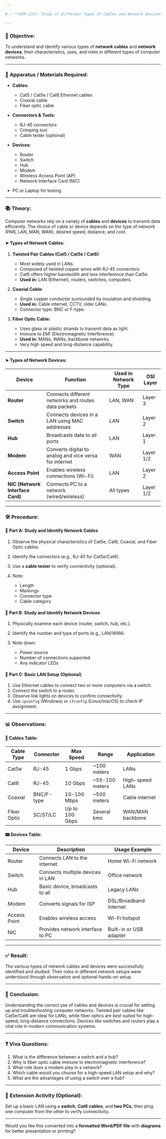 ```yaml
---

# ✅ **AIM 1(b): Study of Different Types of Cables and Network Devices**

---
```


### 🎯 **Objective:**

To understand and identify various types of **network cables** and **network devices**, their characteristics, uses, and roles in different types of computer networks.

---

### 🧪 **Apparatus / Materials Required:**

* **Cables:**

  * Cat5 / Cat5e / Cat6 Ethernet cables
  * Coaxial cable
  * Fiber optic cable
* **Connectors & Tools:**

  * RJ-45 connectors
  * Crimping tool
  * Cable tester (optional)
* **Devices:**

  * Router
  * Switch
  * Hub
  * Modem
  * Wireless Access Point (AP)
  * Network Interface Card (NIC)
* PC or Laptop for testing

---

### 📚 **Theory:**

Computer networks rely on a variety of **cables** and **devices** to transmit data efficiently. The choice of cable or device depends on the type of network (PAN, LAN, MAN, WAN), desired speed, distance, and cost.

#### ➤ **Types of Network Cables:**

1. **Twisted Pair Cables (Cat5 / Cat5e / Cat6):**

   * Most widely used in LANs.
   * Composed of twisted copper wires with RJ-45 connectors.
   * Cat6 offers higher bandwidth and less interference than Cat5e.
   * **Used in:** LAN (Ethernet), routers, switches, computers.

2. **Coaxial Cable:**

   * Single copper conductor surrounded by insulation and shielding.
   * **Used in:** Cable internet, CCTV, older LANs.
   * Connector type: BNC or F-type.

3. **Fiber Optic Cable:**

   * Uses glass or plastic strands to transmit data as light.
   * Immune to EMI (Electromagnetic Interference).
   * **Used in:** MANs, WANs, backbone networks.
   * Very high speed and long-distance capability.

---

#### ➤ **Types of Network Devices:**

| **Device**                       | **Function**                                           | **Used in Network Type** | **OSI Layer** |
| -------------------------------- | ------------------------------------------------------ | ------------------------ | ------------- |
| **Router**                       | Connects different networks and routes data packets    | LAN, WAN                 | Layer 3       |
| **Switch**                       | Connects devices in a LAN using MAC addresses          | LAN                      | Layer 2       |
| **Hub**                          | Broadcasts data to all ports                           | LAN                      | Layer 1       |
| **Modem**                        | Converts digital to analog and vice versa for internet | WAN                      | Layer 1/2     |
| **Access Point**                 | Enables wireless connections (Wi-Fi)                   | LAN                      | Layer 2       |
| **NIC (Network Interface Card)** | Connects PC to a network (wired/wireless)              | All types                | Layer 1/2     |

---

### 🛠️ **Procedure:**

#### 🔹 **Part A: Study and Identify Network Cables**

1. Observe the physical characteristics of Cat5e, Cat6, Coaxial, and Fiber Optic cables.
2. Identify the connectors (e.g., RJ-45 for Cat5e/Cat6).
3. Use a **cable tester** to verify connectivity (optional).
4. Note:

   * Length
   * Markings
   * Connector type
   * Cable category

#### 🔹 **Part B: Study and Identify Network Devices**

1. Physically examine each device (router, switch, hub, etc.).
2. Identify the number and type of ports (e.g., LAN/WAN).
3. Note down:

   * Power source
   * Number of connections supported
   * Any indicator LEDs

#### 🔹 **Part C: Basic LAN Setup (Optional)**

1. Use Ethernet cables to connect two or more computers via a switch.
2. Connect the switch to a router.
3. Observe link lights on devices to confirm connectivity.
4. Use `ipconfig` (Windows) or `ifconfig` (Linux/macOS) to check IP assignment.

---

### 📊 **Observations:**

#### 🧵 Cables Table:

| Cable Type  | Connector  | Max Speed      | Range           | Application      |
| ----------- | ---------- | -------------- | --------------- | ---------------- |
| Cat5e       | RJ-45      | 1 Gbps         | \~100 meters    | LANs             |
| Cat6        | RJ-45      | 10 Gbps        | \~55-100 meters | High-speed LANs  |
| Coaxial     | BNC/F-type | 10-100 Mbps    | \~500 meters    | Cable internet   |
| Fiber Optic | SC/ST/LC   | Up to 100 Gbps | Several kms     | WAN/MAN backbone |

#### 📟 Devices Table:

| Device       | Description                      | Usage Example           |
| ------------ | -------------------------------- | ----------------------- |
| Router       | Connects LAN to the internet     | Home Wi-Fi network      |
| Switch       | Connects multiple devices in LAN | Office network          |
| Hub          | Basic device, broadcasts to all  | Legacy LANs             |
| Modem        | Converts signals for ISP         | DSL/Broadband internet  |
| Access Point | Enables wireless access          | Wi-Fi hotspot           |
| NIC          | Provides network interface to PC | Built-in or USB adapter |

---

### ✅ **Result:**

The various types of network cables and devices were successfully identified and studied. Their roles in different network setups were understood through observation and optional hands-on setup.

---

### 📌 **Conclusion:**

Understanding the correct use of cables and devices is crucial for setting up and troubleshooting computer networks. Twisted pair cables like Cat5e/Cat6 are ideal for LANs, while fiber optics are best suited for high-speed, long-distance connections. Devices like switches and routers play a vital role in modern communication systems.

---

### ❓ **Viva Questions:**

1. What is the difference between a switch and a hub?
2. Why is fiber optic cable immune to electromagnetic interference?
3. What role does a modem play in a network?
4. Which cable would you choose for a high-speed LAN setup and why?
5. What are the advantages of using a switch over a hub?

---

### 📎 **Extension Activity (Optional):**

Set up a basic LAN using a **switch**, **Cat6 cables**, and **two PCs**, then ping one computer from the other to verify connectivity.

---

Would you like this converted into a **formatted Word/PDF file** with **diagrams** for better presentation or printing?

